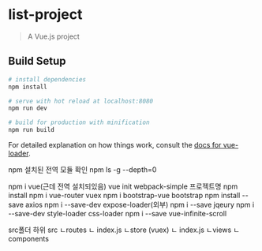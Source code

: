 # list-project

> A Vue.js project

## Build Setup

``` bash
# install dependencies
npm install

# serve with hot reload at localhost:8080
npm run dev

# build for production with minification
npm run build
```

For detailed explanation on how things work, consult the [docs for vue-loader](http://vuejs.github.io/vue-loader).

npm 설치된 전역 모듈 확인
npm ls -g --depth=0

npm i vue(근데 전역 설치되있음)
vue init webpack-simple 프로젝트명
npm install
npm i vue-router vuex
npm i bootstrap-vue bootstrap
npm install --save axios
npm i --save-dev expose-loader(외부)
npm i --save jqeury
npm i --save-dev style-loader css-loader
npm i --save vue-infinite-scroll 

src폴더 하위
src
ㄴroutes
     ㄴ index.js
ㄴstore   (vuex)
     ㄴ index.js
ㄴviews
ㄴcomponents
